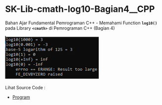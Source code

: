 # SK-Lib-cmath-log10-Bagian4__CPP
Bahan Ajar Fundamental Pemrograman C++ - Memahami Function <code><b>log10()</b></code> pada Library <code><b>&lt;cmath></b></code> di Pemrograman C++ (Bagian 4)<br><br>
<img src="https://github.com/RizkyKhapidsyah/SK-Lib-cmath-log10-Bagian4__CPP/blob/master/SK-Lib-cmath-log10-Bagian4__CPP/result/001.PNG"><br><br>
Lihat Source Code : <br>
- <a href="https://github.com/RizkyKhapidsyah/SK-Lib-cmath-log10-Bagian4__CPP/blob/master/SK-Lib-cmath-log10-Bagian4__CPP/Source.cpp">Program</a>
